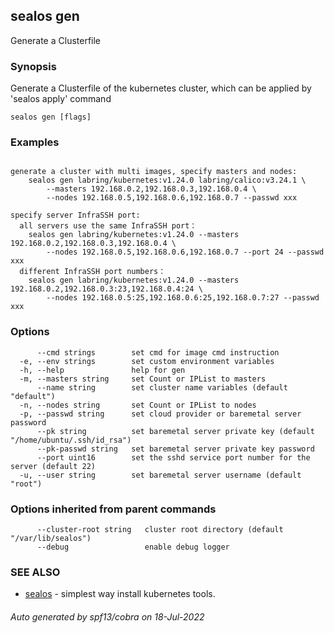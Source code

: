 ## sealos gen

Generate a Clusterfile

### Synopsis

Generate a Clusterfile of the kubernetes cluster, which can be applied by 'sealos apply' command

```
sealos gen [flags]
```

### Examples

```

generate a cluster with multi images, specify masters and nodes:
    sealos gen labring/kubernetes:v1.24.0 labring/calico:v3.24.1 \
        --masters 192.168.0.2,192.168.0.3,192.168.0.4 \
        --nodes 192.168.0.5,192.168.0.6,192.168.0.7 --passwd xxx

specify server InfraSSH port:
  all servers use the same InfraSSH port：
    sealos gen labring/kubernetes:v1.24.0 --masters 192.168.0.2,192.168.0.3,192.168.0.4 \
        --nodes 192.168.0.5,192.168.0.6,192.168.0.7 --port 24 --passwd xxx
  different InfraSSH port numbers：
    sealos gen labring/kubernetes:v1.24.0 --masters 192.168.0.2,192.168.0.3:23,192.168.0.4:24 \
        --nodes 192.168.0.5:25,192.168.0.6:25,192.168.0.7:27 --passwd xxx

```

### Options

```
      --cmd strings        set cmd for image cmd instruction
  -e, --env strings        set custom environment variables
  -h, --help               help for gen
  -m, --masters string     set Count or IPList to masters
      --name string        set cluster name variables (default "default")
  -n, --nodes string       set Count or IPList to nodes
  -p, --passwd string      set cloud provider or baremetal server password
      --pk string          set baremetal server private key (default "/home/ubuntu/.ssh/id_rsa")
      --pk-passwd string   set baremetal server private key password
      --port uint16        set the sshd service port number for the server (default 22)
  -u, --user string        set baremetal server username (default "root")
```

### Options inherited from parent commands

```
      --cluster-root string   cluster root directory (default "/var/lib/sealos")
      --debug                 enable debug logger
```

### SEE ALSO

* [sealos](sealos.md)	 - simplest way install kubernetes tools.

###### Auto generated by spf13/cobra on 18-Jul-2022
